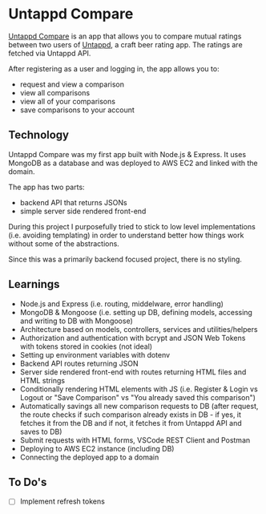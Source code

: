 # Untappd Compare

[Untappd Compare](https://untappdcompare.com/) is an app that allows you to compare mutual ratings between two users of [Untappd](https://untappd.com/), a craft beer rating app. The ratings are fetched via Untappd API.

After registering as a user and logging in, the app allows you to:
- request and view a comparison
- view all comparisons
- view all of your comparisons
- save comparisons to your account

## Technology

Untappd Compare was my first app built with Node.js & Express. It uses MongoDB as a database and was deployed to AWS EC2 and linked with [](https://untappdcompare.com) the domain.

The app has two parts:
- backend API that returns JSONs
- simple server side rendered front-end

During this project I purposefully tried to stick to low level implementations (i.e. avoiding templating) in order to understand better how things work without some of the abstractions.

Since this was a primarily backend focused project, there is no styling.

## Learnings
- Node.js and Express (i.e. routing, middelware, error handling)
- MongoDB & Mongoose (i.e. setting up DB, defining models, accessing and writing to DB with Mongoose)
- Architecture based on models, controllers, services and utilities/helpers
- Authorization and authentication with bcrypt and JSON Web Tokens with tokens stored in cookies (not ideal)
- Setting up environment variables with dotenv
- Backend API routes returning JSON
- Server side rendered front-end with routes returning HTML files and HTML strings
- Conditionally rendering HTML elements with JS (i.e. Register & Login vs Logout or "Save Comparison" vs "You already saved this comparison")
- Automatically savings all new comparison requests to DB (after request, the route checks if such comparison already exists in DB - if yes, it fetches it from the DB and if not, it fetches it from Untappd API and saves to DB)
- Submit requests with HTML forms, VSCode REST Client and Postman
- Deploying to AWS EC2 instance (including DB)
- Connecting the deployed app to a domain

## To Do's
- [ ] Implement refresh tokens